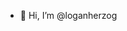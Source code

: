 - 👋 Hi, I’m @loganherzog

<!---
loganherzog/loganherzog is a ✨ special ✨ repository because its `README.md` (this file) appears on your GitHub profile.
You can click the Preview link to take a look at your changes.
--->
